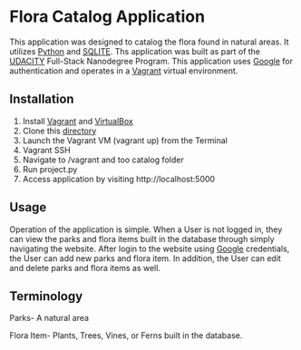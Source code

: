 # Flora Catalog Application

This application was designed to catalog the flora found in natural areas. It utilizes [Python](https://www.python.org/) and [SQLITE](https://sqlite.org/). Ths application was built as part of the [UDACITY](wwww.udacity.com) Full-Stack Nanodegree Program. This application uses [Google](www.google.com) for authentication and operates in a [Vagrant](https://www.vagrantup) virtual environment.

## Installation
1. Install [Vagrant](https://www.vagrantup) and [VirtualBox](https://www.virtualbox.org/)
2. Clone this [directory](https://github.com/jmcole/Udacity-Full-Stack-Nanodegree/tree/master/Portfolio/Catalog%20Project/catalog)
3. Launch the Vagrant VM (vagrant up) from the Terminal
4. Vagrant SSH
5. Navigate to /vagrant and too catalog folder
6. Run project.py
6. Access application by visiting http://localhost:5000

## Usage

Operation of the application is simple. When a User is not logged in, they can view the parks and flora items built in the database through simply navigating the website. After login to the website using [Google](www.google.com) credentials, the User can add new parks and flora item. In addition, the User can edit and delete parks and flora items as well.

## Terminology

Parks- A natural area

Flora Item- Plants, Trees, Vines, or Ferns built in the database.
